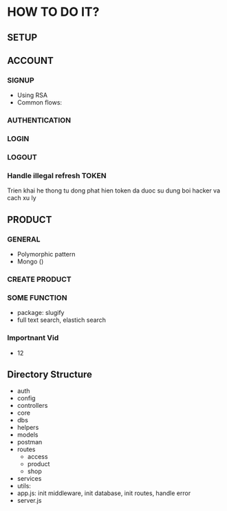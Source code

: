# HOW TO DO IT?

## SETUP

## ACCOUNT

### SIGNUP

- Using RSA
- Common flows:

### AUTHENTICATION

### LOGIN

### LOGOUT

### Handle illegal refresh TOKEN

Trien khai he thong tu dong phat hien token da duoc su dung boi hacker va cach xu ly

## PRODUCT

### GENERAL

- Polymorphic pattern
- Mongo
()

### CREATE PRODUCT

### SOME FUNCTION

- package: slugify
- full text search, elastich search

### Importnant Vid

- 12


## Directory Structure

- auth
- config
- controllers
- core
- dbs
- helpers
- models
- postman
- routes
  - access
  - product
  - shop
- services
- utils: 
- app.js: init middleware, init database, init routes, handle error
- server.js


